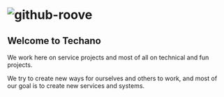 # ![github-roove](https://user-images.githubusercontent.com/73333017/172097652-5516f822-111a-446c-8695-02e9aced10d3.png)

## Welcome to Techano

We work here on service projects and most of all on technical and fun projects.

We try to create new ways for ourselves and others to work, and most of our goal is to create new services and systems.

[techano-github]: github.png
